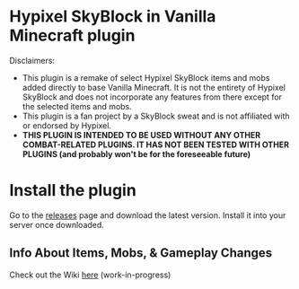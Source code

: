 # Hypixel SkyBlock in Vanilla Minecraft plugin
Disclaimers: 
* This plugin is a remake of select Hypixel SkyBlock items and mobs added directly to base Vanilla Minecraft. It is not the entirety of Hypixel SkyBlock and does not incorporate any features from there except for the selected items and mobs.
* This plugin is a fan project by a SkyBlock sweat and is not affiliated with or endorsed by Hypixel.
* **THIS PLUGIN IS INTENDED TO BE USED WITHOUT ANY OTHER COMBAT-RELATED PLUGINS. IT HAS NOT BEEN TESTED WITH OTHER PLUGINS (and probably won't be for the foreseeable future)**

# Install the plugin
Go to the [releases](https://github.com/Poseidon-I/HypixelSBInVanillaMC/releases) page and download the latest version.
Install it into your server once downloaded.

## Info About Items, Mobs, & Gameplay Changes
Check out the Wiki [here](https://github.com/Poseidon-I/HypixelSBInVanillaMC/wiki) (work-in-progress)
